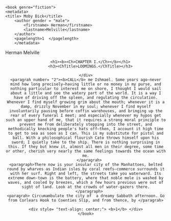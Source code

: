 
<?xml version="1.0" encoding="UTF-8"?>

    <book genre="fiction">
    <metadata>
    <title> Moby Dick</title>
        <author gender = "male">
            <firstname> Herman</firstname>
            <lastname>Melville</lastname>
        </author>
        <pagelength>1  </pagelength>
        </metadata>
<title> Moby Dick</title>
    <author> Herman Melville</author>
    <div style= "text-align: center;">
        
    
        <h1><b><Ch>CHAPTER I.</Ch></b></h1>
        <h3><ChTitle>LOOMINGS.</ChTitle></h3>
    
    </div>
    <paragrah number= "2"><b>CALL</b> me Ishmael. Some years ago—never mind how long precisely—having little or no money in my purse, and nothing particular to interest me on shore, I thought I would sail about a little and see the watery part of the world. It is a way I have of driving off the spleen, and regulating the circulation. Whenever I find myself growing grim about the mouth; whenever it is a damp, drizzly November in my soul; whenever I find myself involuntarily pausing before coffin warehouses, and bringing up the rear of every funeral I meet; and especially whenever my hypos get such an upper hand of me, that it requires a strong moral principle to prevent me from deliberately stepping into the street, and methodically knocking people's hats off—then, I account it high time to get to sea as soon as I can. This is my substitute for pistol and ball. With a philosophical flourish Cato throws himself upon his sword; I quietly take to the ship. There is nothing surprising in this. If they but knew it, almost all men in their degree, some time or other, cherish very nearly the same feelings towards the ocean with me.
       </paragrah>
    <paragraph>There now is your insular city of the Manhattoes, belted round by wharves as Indian isles by coral reefs—commerce surrounds it with her surf. Right and left, the streets take you waterward. Its extreme down-town is the battery, where that noble mole is washed by waves, and cooled by breezes, which a few hours previous were out of sight of land. Look at the crowds of water-gazers there.
       </paragraph>
    <paragrah> Circumambulate the city of  a dreamy Sabbath afternoon. Go from Corlears Hook to Coenties Slip, and from thence, by </paragrah>

    <div style= "text-align: center;"> <b>1</b> </div>
    </book>
    
    
 
